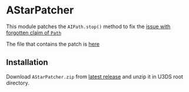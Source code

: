 # AStarPatcher

This module patches the `AIPath.stop()` method to fix the [issue with forgotten claim of `Path`](https://github.com/SmartlyDressedGames/Unturned-3.x-Community/issues/2884)

The file that contains the patch is [here](https://github.com/DiFFoZ/AStarPatcher/blob/master/AStarPatcher/Patches/Patch_AIPath.cs#L15)

## Installation
Download `AStarPatcher.zip` from [latest release](https://github.com/DiFFoZ/AStarPatcher/releases/) and unzip it in U3DS root directory.  
